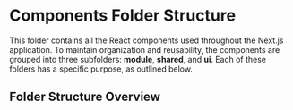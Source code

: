 # Components Folder Structure

This folder contains all the React components used throughout the Next.js application. To maintain organization and reusability, the components are grouped into three subfolders: **module**, **shared**, and **ui**. Each of these folders has a specific purpose, as outlined below.

## Folder Structure Overview
